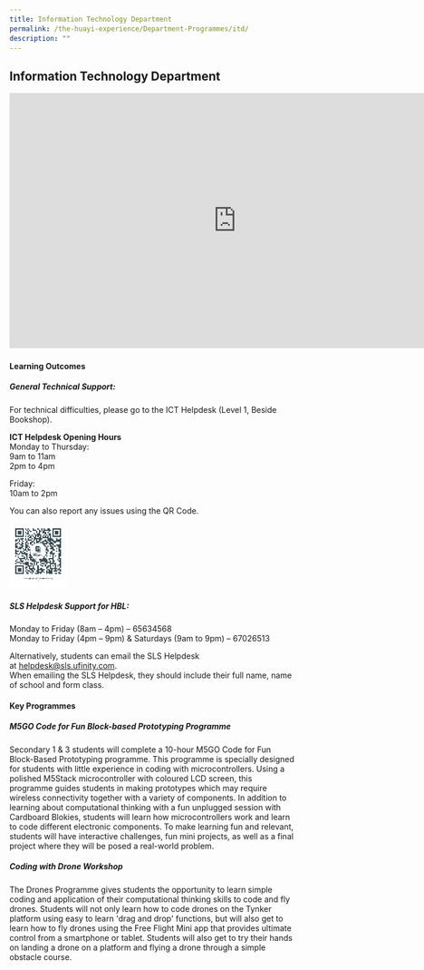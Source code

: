```yaml
---
title: Information Technology Department
permalink: /the-huayi-experience/Department-Programmes/itd/
description: ""
---
```

## Information Technology Department

<iframe allowfullscreen="true" height="450" width="800" frameborder="0" src="https://docs.google.com/presentation/d/e/2PACX-1vQP6ePiyR9Fe-8IV68kOErGer7YwIWvH0r1Am6FQYdnLsIkNF5aV04WR8iMy6DDol36KGbJW2SSEDRm/embed?start=false&amp;loop=false&amp;delayms=3000"></iframe>

#### Learning Outcomes

##### General Technical Support:

For technical difficulties, please go to the ICT Helpdesk (Level 1, Beside Bookshop).

**ICT Helpdesk Opening Hours**<br>
Monday to Thursday: <br>
9am to 11am <br>
2pm to 4pm

Friday: <br>
10am to 2pm

You can also report any issues using the QR Code.

<img style="width:20%" src="/images/qr (1).png">

##### SLS Helpdesk Support for HBL:  

Monday to Friday (8am – 4pm) – 65634568<br>
Monday to Friday (4pm – 9pm) &amp; Saturdays (9am to 9pm) – 67026513

Alternatively, students can email the SLS Helpdesk at&nbsp;[helpdesk@sls.ufinity.com](mailto:helpdesk@sls.ufinity.com).&nbsp;<br>
When emailing the SLS Helpdesk, they should include their full name, name of school and form class.

#### Key Programmes

##### M5GO Code for Fun Block-based Prototyping Programme

Secondary 1 &amp; 3 students will complete a 10-hour M5GO Code for Fun Block-Based Prototyping programme. This programme is specially designed for students with little experience in coding with microcontrollers. Using a polished M5Stack microcontroller with coloured LCD screen, this programme guides students in making prototypes which may require wireless connectivity together with a variety of components. In addition to learning about computational thinking with a fun unplugged session with Cardboard Blokies, students will learn how microcontrollers work and learn to code different electronic components. To make learning fun and relevant, students will have interactive challenges, fun mini projects, as well as a final project where they will be posed a real-world problem.

##### Coding with Drone Workshop

The Drones Programme gives students the opportunity to learn simple coding and application of their computational thinking skills to code and fly drones. Students will not only learn how to code drones on the Tynker platform using easy to learn 'drag and drop' functions, but will also get to learn how to fly drones using the Free Flight Mini app that provides ultimate control from a smartphone or tablet. Students will also get to try their hands on landing a drone on a platform and flying a drone through a simple obstacle course.